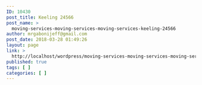 ```yaml
---
ID: 10430
post_title: Keeling 24566
post_name: >
  moving-services-moving-services-moving-services-keeling-24566
author: mrgabonijeff@gmail.com
post_date: 2018-03-28 01:49:26
layout: page
link: >
  http://localhost/wordpress/moving-services-moving-services-moving-services-keeling-24566/
published: true
tags: [ ]
categories: [ ]
---
```

